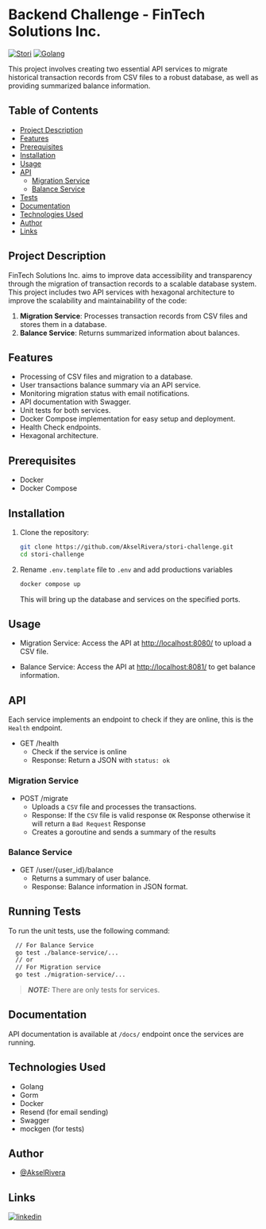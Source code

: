 # Backend Challenge - FinTech Solutions Inc.

[![Stori](https://img.shields.io/badge/Stori%20Card-002C30)](https://www.storicard.com/)
[![Golang](https://img.shields.io/badge/Golang-00ADD8)](https://go.dev/)

This project involves creating two essential API services to migrate historical transaction records from CSV files to a robust database, as well as providing summarized balance information.

## Table of Contents

- [Project Description](#project-description)
- [Features](#features)
- [Prerequisites](#prerequisites)
- [Installation](#installation)
- [Usage](#usage)
- [API](#api)
  - [Migration Service](#migration-service)
  - [Balance Service](#balance-service)
- [Tests](#running-tests)
- [Documentation](#documentation)
- [Technologies Used](#technologies-used)
- [Author](#author)
- [Links](#links)

## Project Description

FinTech Solutions Inc. aims to improve data accessibility and transparency through the migration of transaction records to a scalable database system. This project includes two API services with hexagonal architecture to improve the scalability and maintainability of the code:

1. **Migration Service**: Processes transaction records from CSV files and stores them in a database.
2. **Balance Service**: Returns summarized information about balances.

## Features

- Processing of CSV files and migration to a database.
- User transactions balance summary via an API service.
- Monitoring migration status with email notifications.
- API documentation with Swagger.
- Unit tests for both services.
- Docker Compose implementation for easy setup and deployment.
- Health Check endpoints.
- Hexagonal architecture.

## Prerequisites

- Docker
- Docker Compose

## Installation

1.  Clone the repository:

    ```bash
    git clone https://github.com/AkselRivera/stori-challenge.git
    cd stori-challenge
    ```

2.  Rename `.env.template` file to `.env` and add productions variables

    ```bash
    docker compose up
    ```

    This will bring up the database and services on the specified ports.

## Usage

- Migration Service: Access the API at [http://localhost:8080/](http://localhost:8080/docs/) to upload a CSV file.

- Balance Service: Access the API at [http://localhost:8081/](http://localhost:8081/docs/) to get balance information.

## API

Each service implements an endpoint to check if they are online, this is the `Health` endpoint.

- GET /health
  - Check if the service is online
  - Response: Return a JSON with `status: ok`

### Migration Service

- POST /migrate
  - Uploads a `CSV` file and processes the transactions.
  - Response: If the `CSV` file is valid response `OK` Response otherwise it will return a `Bad Request` Response
  - Creates a goroutine and sends a summary of the results

### Balance Service

- GET /user/{user_id}/balance
  - Returns a summary of user balance.
  - Response: Balance information in JSON format.

## Running Tests

To run the unit tests, use the following command:

```bash
  // For Balance Service
  go test ./balance-service/...
  // or
  // For Migration service
  go test ./migration-service/...
```

> **_NOTE:_** There are only tests for services.

## Documentation

API documentation is available at `/docs/` endpoint once the services are running.

## Technologies Used

- Golang
- Gorm
- Docker
- Resend (for email sending)
- Swagger
- mockgen (for tests)

## Author

- [@AkselRivera](https://github.com/akselRivera)

## Links

[![linkedin](https://img.shields.io/badge/linkedin-0A66C2?style=for-the-badge&logo=linkedin&logoColor=white)](https://mx.linkedin.com/in/aksel-morales-8b7844209)
